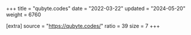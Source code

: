 +++
title = "qubyte.codes"
date = "2022-03-22"
updated = "2024-05-20"
weight = 6760

[extra]
source = "https://qubyte.codes/"
ratio = 39
size = 7
+++
